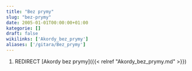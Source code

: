 ```yaml
---
title: "Bez prymy"
slug: "bez-prymy"
date: 2005-01-01T00:00:00+01:00
kategorie: []
draft: false
wikilinks: ['Akordy_bez_prymy']
aliases: ['/gitara/Bez_prymy']
---
```

1.  REDIRECT [Akordy bez prymy]({{< relref "Akordy_bez_prymy.md" >}})